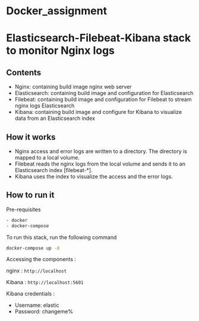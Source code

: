 # Docker_assignment
# Elasticsearch-Filebeat-Kibana stack to monitor Nginx logs

## Contents
- Nginx: containing build image nginx web server
- Elasticsearch: containing build image and configuration for Elasticsearch
- Filebeat: containing build image and configuration for Filebeat to stream nginx logs Elasticsearch
- Kibana: containing build image and configure for Kibana to visualize data from an Elasticsearch index

## How it works

- Nginx access and error logs are written to a directory. The directory is mapped to a local volume.
- Filebeat reads the nginx logs from the local volume and sends it to an Elasticsearch index [filebeat-*].
- Kibana uses the index to visualize the access and the error logs.

## How to run it

Pre-requisites
```bash
- docker
- docker-compose
```

To run this stack, run the following command

```bash
docker-compose up -d
```

Accessing the components :

nginx  : `http://localhost`

Kibana : `http://localhost:5601`

Kibana credentials :
- Username: elastic
- Password: changeme%                  
